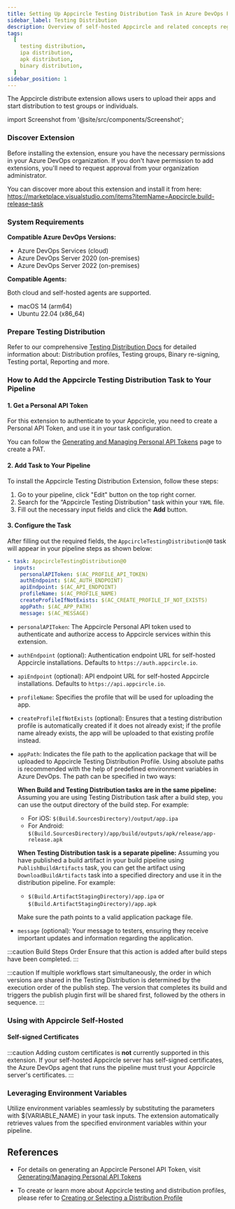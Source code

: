 ```yaml
---
title: Setting Up Appcircle Testing Distribution Task in Azure DevOps Pipeline
sidebar_label: Testing Distribution
description: Overview of self-hosted Appcircle and related concepts regarding testing distribution
tags:
  [
    testing distribution,
    ipa distribution,
    apk distribution,
    binary distribution,
  ]
sidebar_position: 1
---
```


<!-- ATTENTION: Documentation at README of this extension's repository
has table of contents that references to the titles in this document. -->

The Appcircle distribute extension allows users to upload their apps and start distribution to test groups or individuals.

import Screenshot from '@site/src/components/Screenshot';

### Discover Extension

Before installing the extension, ensure you have the necessary permissions in your Azure DevOps organization. If you don't have permission to add extensions, you'll need to request approval from your organization administrator.

You can discover more about this extension and install it from here:
https://marketplace.visualstudio.com/items?itemName=Appcircle.build-release-task

### System Requirements

**Compatible Azure DevOps Versions:**

- Azure DevOps Services (cloud)
- Azure DevOps Server 2020 (on-premises)
- Azure DevOps Server 2022 (on-premises)

**Compatible Agents:**

Both cloud and self-hosted agents are supported.

- macOS 14 (arm64)
- Ubuntu 22.04 (x86_64)

### Prepare Testing Distribution

Refer to our comprehensive [Testing Distribution Docs](/testing-distribution) for detailed information about: Distribution profiles, Testing groups, Binary re-signing, Testing portal, Reporting and more.

### How to Add the Appcircle Testing Distribution Task to Your Pipeline

#### 1. Get a Personal API Token

For this extension to authenticate to your Appcircle, you need to create a Personal API Token, and use it in your task configuration.

You can follow the [Generating and Managing Personal API Tokens](https://docs.appcircle.io/appcircle-api-and-cli/api-authentication#generatingmanaging-the-personal-api-tokens) page to create a PAT.

#### 2. Add Task to Your Pipeline

To install the Appcircle Testing Distribution Extension, follow these steps:

1. Go to your pipeline, click "Edit" button on the top right corner.
   <Screenshot url='https://cdn.appcircle.io/docs/assets/testing-distribution-azure-pipeline-edit.png' />
2. Search for the “Appcircle Testing Distribution" task within your `YAML` file.
   <Screenshot url='https://cdn.appcircle.io/docs/assets/SP-242_azure_testing_distribution.png' />
3. Fill out the necessary input fields and click the **Add** button.
   <Screenshot url='https://cdn.appcircle.io/docs/assets/SP-242_azure_testing_distribution_task_detail.png' />

#### 3. Configure the Task

After filling out the required fields, the `AppcircleTestingDistribution@0` task will appear in your pipeline steps as shown below:

```yaml
- task: AppcircleTestingDistribution@0
  inputs:
    personalAPIToken: $(AC_PROFILE_API_TOKEN)
    authEndpoint: $(AC_AUTH_ENDPOINT)
    apiEndpoint: $(AC_API_ENDPOINT)
    profileName: $(AC_PROFILE_NAME)
    createProfileIfNotExists: $(AC_CREATE_PROFILE_IF_NOT_EXISTS)
    appPath: $(AC_APP_PATH)
    message: $(AC_MESSAGE)
```

- `personalAPIToken`: The Appcircle Personal API token used to authenticate and authorize access to Appcircle services within this extension.
- `authEndpoint` (optional): Authentication endpoint URL for self-hosted Appcircle installations. Defaults to `https://auth.appcircle.io`.
- `apiEndpoint` (optional): API endpoint URL for self-hosted Appcircle installations. Defaults to `https://api.appcircle.io`.
- `profileName`: Specifies the profile that will be used for uploading the app.
- `createProfileIfNotExists` (optional): Ensures that a testing distribution profile is automatically created if it does not already exist; if the profile name already exists, the app will be uploaded to that existing profile instead.
- `appPath`: Indicates the file path to the application package that will be uploaded to Appcircle Testing Distribution Profile. Using absolute paths is recommended with the help of predefined environment variables in Azure DevOps. The path can be specified in two ways:

  **When Build and Testing Distribution tasks are in the same pipeline:**
  Assuming you are using Testing Distribution task after a build step, you can use the output directory of the build step. For example:
  - For iOS: `$(Build.SourcesDirectory)/output/app.ipa`
  - For Android: `$(Build.SourcesDirectory)/app/build/outputs/apk/release/app-release.apk`
  
  **When Testing Distribution task is a separate pipeline:**
  Assuming you have published a build artifact in your build pipeline using `PublishBuildArtifacts` task, you can get the artifact using `DownloadBuildArtifacts` task into a specified directory and use it in the distribution pipeline. For example:
  - `$(Build.ArtifactStagingDirectory)/app.ipa` or `$(Build.ArtifactStagingDirectory)/app.apk`
  
  Make sure the path points to a valid application package file.

- `message` (optional): Your message to testers, ensuring they receive important updates and information regarding the application.

:::caution Build Steps Order
Ensure that this action is added after build steps have been completed.
:::

:::caution
If multiple workflows start simultaneously, the order in which versions are shared in the Testing Distribution is determined by the execution order of the publish step. The version that completes its build and triggers the publish plugin first will be shared first, followed by the others in sequence.
:::

### Using with Appcircle Self-Hosted

#### Self-signed Certificates

:::caution
Adding custom certificates is **not** currently supported in this extension. If your self-hosted Appcircle server has self-signed certificates, the Azure DevOps agent that runs the pipeline must trust your Appcircle server's certificates.
:::

### Leveraging Environment Variables

Utilize environment variables seamlessly by substituting the parameters with $(VARIABLE_NAME) in your task inputs. The extension automatically retrieves values from the specified environment variables within your pipeline.

## References

- For details on generating an Appcircle Personel API Token, visit [Generating/Managing Personal API Tokens](/appcircle-api-and-cli/api-authentication#generatingmanaging-the-personal-api-tokens)

- To create or learn more about Appcircle testing and distribution profiles, please refer to [Creating or Selecting a Distribution Profile](/testing-distribution/create-or-select-a-distribution-profile)
